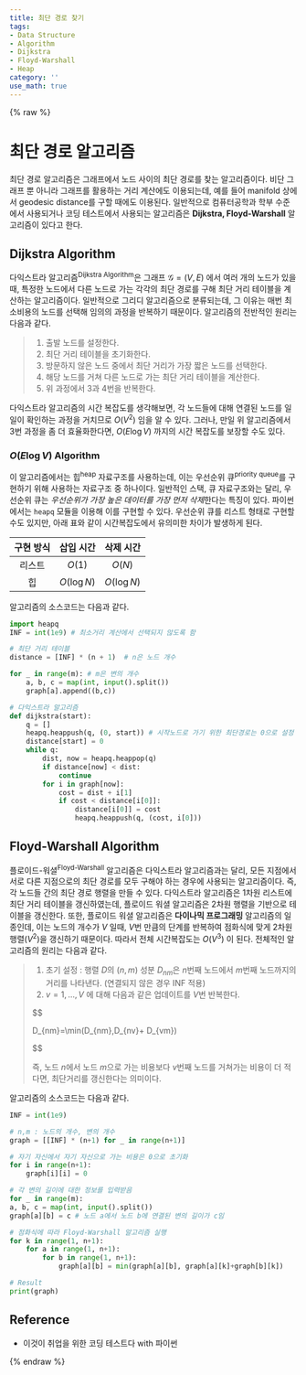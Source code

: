 ```yaml
---
title: 최단 경로 찾기
tags:
- Data Structure
- Algorithm
- Dijkstra
- Floyd-Warshall
- Heap
category: ''
use_math: true
---
```

{% raw %}
# 최단 경로 알고리즘

최단 경로 알고리즘은 그래프에서 노드 사이의 최단 경로를 찾는 알고리즘이다. 비단 그래프 뿐 아니라 그래프를 활용하는 거리 계산에도 이용되는데, 예를 들어 manifold 상에서 geodesic distance를 구할 때에도 이용된다. 일반적으로 컴퓨터공학과 학부 수준에서 사용되거나 코딩 테스트에서 사용되는 알고리즘은 **Dijkstra, Floyd-Warshall** 알고리즘이 있다고 한다.

## Dijkstra Algorithm
다익스트라 알고리즘<sup>Dijkstra Algorithm</sup>은 그래프 $\mathcal{G}=(V,E)$ 에서 여러 개의 노드가 있을 때, 특정한 노드에서 다른 노드로 가는 각각의 최단 경로를 구해 최단 거리 테이블을 계산하는 알고리즘이다. 일반적으로 그리디 알고리즘으로 분류되는데, 그 이유는 매번 최소비용의 노드를 선택해 임의의 과정을 반복하기 때문이다. 알고리즘의 전반적인 원리는 다음과 같다.

> 1. 출발 노드를 설정한다.
> 2. 최단 거리 테이블을 초기화한다.
> 3. 방문하지 않은 노드 중에서 최단 거리가 가장 짧은 노드를 선택한다.
> 4. 해당 노드를 거쳐 다른 노드로 가는 최단 거리 테이블을 계산한다.
> 5. 위 과정에서 3과 4번을 반복한다.

다익스트라 알고리즘의 시간 복잡도를 생각해보면, 각 노드들에 대해 연결된 노드를 일일이 확인하는 과정을 거치므로 $O(V^{2})$ 임을 알 수 있다. 그러나, 만일 위 알고리즘에서 3번 과정을 좀 더 효율화한다면, $O(E\log V)$ 까지의 시간 복잡도를 보장할 수도 있다.

### $O(E \log V)$ Algorithm

이 알고리즘에서는 힙<sup>heap</sup> 자료구조를 사용하는데, 이는 우선순위 큐<sup>priority queue</sup>를 구현하기 위해 사용하는 자료구조 중 하나이다. 일반적인 스택, 큐 자료구조와는 달리, 우선순위 큐는 *우선순위가 가장 높은 데이터를 가장 먼저 삭제*한다는 특징이 있다. 파이썬에서는 `heapq` 모듈을 이용해 이를 구현할 수 있다. 우선순위 큐를 리스트 형태로 구현할 수도 있지만, 아래 표와 같이 시간복잡도에서 유의미한 차이가 발생하게 된다.


| 구현 방식 |  삽입 시간  |  삭제 시간  |
|:---------:|:-----------:|:-----------:|
|  리스트   |   $O(1)$    |   $O(N)$    |
|    힙     | $O(\log N)$ | $O(\log N)$ | 

알고리즘의 소스코드는 다음과 같다.

```python
import heapq
INF = int(1e9) # 최소거리 계산에서 선택되지 않도록 함

# 최단 거리 테이블
distance = [INF] * (n + 1)  # n은 노드 개수

for _ in range(m): # m은 변의 개수
	a, b, c = map(int, input().split())
	graph[a].append((b,c))

# 다익스트라 알고리즘
def dijkstra(start):
	q = []
	heapq.heappush(q, (0, start)) # 시작노드로 가기 위한 최단경로는 0으로 설정
	distance[start] = 0
	while q:
		dist, now = heapq.heappop(q)
		if distance[now] < dist:
			continue
		for i in graph[now]:
			cost = dist + i[1]
			if cost < distance[i[0]]:
				distance[i[0]] = cost
				heapq.heappush(q, (cost, i[0]))

```

## Floyd-Warshall Algorithm

플로이드-워셜<sup>Floyd-Warshall</sup> 알고리즘은 다익스트라 알고리즘과는 달리, 모든 지점에서 서로 다른 지점으로의 최단 경로를 모두 구해야 하는 경우에 사용되는 알고리즘이다. 즉, 각 노드들 간의 최단 경로 행렬을 만들 수 있다. 다익스트라 알고리즘은 1차원 리스트에 최단 거리 테이블을 갱신하였는데, 플로이드 워셜 알고리즘은 2차원 행렬을 기반으로 테이블을 갱신한다. 또한, 플로이드 워셜 알고리즘은 **다이나믹 프로그래밍** 알고리즘의 일종인데, 이는 노드의 개수가 $V$ 일때, $V$번 만큼의 단계를 반복하여 점화식에 맞게 2차원 행렬($V^{2}$)을 갱신하기 때문이다. 따라서 전체 시간복잡도는 $O(V^3)$ 이 된다. 전체적인 알고리즘의 원리는 다음과 같다.

> 1. 초기 설정 : 행렬 $D$의 $(n,m)$ 성분 $D_{nm}$은 $n$번째 노드에서 $m$번째 노드까지의 거리를 나타낸다. (연결되지 않은 경우 INF 적용)
> 2. $v=1,\ldots,V$ 에 대해 다음과 같은 업데이트를 $V$번 반복한다.
> 
> $$
> 
> D_{nm}=\min(D_{nm},D_{nv}+ D_{vm})
>
> 
> 
> $$
> 
>
> 즉,  노드 $n$에서 노드 $m$으로 가는 비용보다 $v$번째 노드를 거쳐가는 비용이 더 적다면, 최단거리를 갱신한다는 의미이다.

알고리즘의 소스코드는 다음과 같다.

```python
INF = int(1e9)

# n,m : 노드의 개수, 변의 개수
graph = [[INF] * (n+1) for _ in range(n+1)]

# 자기 자신에서 자기 자신으로 가는 비용은 0으로 초기화
for i in range(n+1):
	graph[i][i] = 0

# 각 변의 길이에 대한 정보를 입력받음
for _ in range(m):
a, b, c = map(int, input().split())
graph[a][b] = c # 노드 a에서 노드 b에 연결된 변의 길이가 c임

# 점화식에 따라 Floyd-Warshall 알고리즘 실행
for k in range(1, n+1):
	for a in range(1, n+1):
		for b in range(1, n+1):
			graph[a][b] = min(graph[a][b], graph[a][k]+graph[b][k])

# Result
print(graph)

```


## Reference

- 이것이 취업을 위한 코딩 테스트다 with 파이썬

{% endraw %}